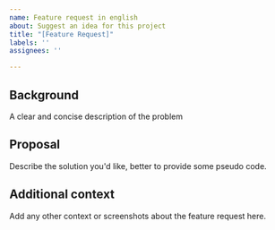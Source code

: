 ```yaml
---
name: Feature request in english
about: Suggest an idea for this project
title: "[Feature Request]"
labels: ''
assignees: ''

---
```


## Background

A clear and concise description of the problem

## Proposal

Describe the solution you'd like, better to provide some pseudo code.

## Additional context

Add any other context or screenshots about the feature request here.
